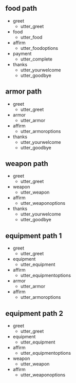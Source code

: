 ## food path
* greet
  - utter_greet
* food
  - utter_food
* affirm
  - utter_foodoptions
* payment
  - utter_complete
* thanks
  - utter_yourwelcome
  - utter_goodbye

## armor path
* greet
  - utter_greet
* armor
  - utter_armor
* affirm
  - utter_armoroptions
* thanks
  - utter_yourwelcome
  - utter_goodbye

## weapon path
* greet
  - utter_greet
* weapon
  - utter_weapon
* affirm
  - utter_weaponoptions
* thanks
  - utter_yourwelcome
  - utter_goodbye

## equipment path 1
* greet
  - utter_greet
* equipment
  - utter_equipment
* affirm
  - utter_equipmentoptions
* armor
  - utter_armor
* affirm
  - utter_armoroptions

## equipment path 2
* greet
  - utter_greet
* equipment
  - utter_equipment
* affirm
  - utter_equipmentoptions
* weapon
  - utter_weapon
* affirm
  - utter_weaponoptions

